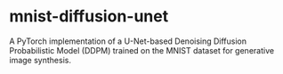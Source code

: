 # mnist-diffusion-unet
A PyTorch implementation of a U-Net-based Denoising Diffusion Probabilistic Model (DDPM) trained on the MNIST dataset for generative image synthesis.
